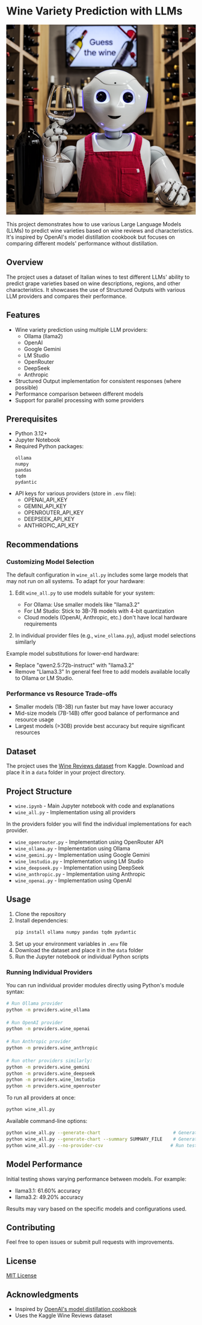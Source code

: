 # Wine Variety Prediction with LLMs

![Wine Variety Prediction](./images/guss_the_wine.webp)

This project demonstrates how to use various Large Language Models (LLMs) to predict wine varieties based on wine reviews and characteristics. It's inspired by OpenAI's model distillation cookbook but focuses on comparing different models' performance without distillation.

## Overview

The project uses a dataset of Italian wines to test different LLMs' ability to predict grape varieties based on wine descriptions, regions, and other characteristics. It showcases the use of Structured Outputs with various LLM providers and compares their performance.

## Features

- Wine variety prediction using multiple LLM providers:
  - Ollama (llama2)
  - OpenAI
  - Google Gemini
  - LM Studio
  - OpenRouter
  - DeepSeek
  - Anthropic
- Structured Output implementation for consistent responses (where possible)
- Performance comparison between different models
- Support for parallel processing with some providers

## Prerequisites

- Python 3.12+
- Jupyter Notebook
- Required Python packages:
  ```
  ollama
  numpy
  pandas
  tqdm
  pydantic
  ```
- API keys for various providers (store in `.env` file):
  - OPENAI_API_KEY
  - GEMINI_API_KEY
  - OPENROUTER_API_KEY
  - DEEPSEEK_API_KEY
  - ANTHROPIC_API_KEY

## Recommendations

### Customizing Model Selection
The default configuration in `wine_all.py` includes some large models that may not run on all systems. To adapt for your hardware:

1. Edit `wine_all.py` to use models suitable for your system:
   - For Ollama: Use smaller models like "llama3.2"
   - For LM Studio: Stick to 3B-7B models with 4-bit quantization
   - Cloud models (OpenAI, Anthropic, etc.) don't have local hardware requirements

2. In individual provider files (e.g., `wine_ollama.py`), adjust model selections similarly

Example model substitutions for lower-end hardware:
- Replace "qwen2.5:72b-instruct" with "llama3.2"
- Remove "Llama3.3" 
In general feel free to add models available locally to Ollama or LM Studio.

### Performance vs Resource Trade-offs
- Smaller models (1B-3B) run faster but may have lower accuracy
- Mid-size models (7B-14B) offer good balance of performance and resource usage
- Largest models (>30B) provide best accuracy but require significant resources

## Dataset

The project uses the [Wine Reviews dataset](https://www.kaggle.com/datasets/zynicide/wine-reviews) from Kaggle. Download and place it in a `data` folder in your project directory.

## Project Structure

- `wine.ipynb` - Main Jupyter notebook with code and explanations
- `wine_all.py` - Implementation using all providers

In the providers folder you will find the individual implementations for each provider.
- `wine_openrouter.py` - Implementation using OpenRouter API
- `wine_ollama.py` - Implementation using Ollama
- `wine_gemini.py` - Implementation using Google Gemini
- `wine_lmstudio.py` - Implementation using LM Studio
- `wine_deepseek.py` - Implementation using DeepSeek
- `wine_anthropic.py` - Implementation using Anthropic
- `wine_openai.py` - Implementation using OpenAI

## Usage

1. Clone the repository
2. Install dependencies:
   ```bash
   pip install ollama numpy pandas tqdm pydantic
   ```
3. Set up your environment variables in `.env` file
4. Download the dataset and place it in the `data` folder
5. Run the Jupyter notebook or individual Python scripts

### Running Individual Providers

You can run individual provider modules directly using Python's module syntax:

```bash
# Run Ollama provider
python -m providers.wine_ollama

# Run OpenAI provider
python -m providers.wine_openai

# Run Anthropic provider
python -m providers.wine_anthropic

# Run other providers similarly:
python -m providers.wine_gemini
python -m providers.wine_deepseek
python -m providers.wine_lmstudio
python -m providers.wine_openrouter
```

To run all providers at once:
```bash
python wine_all.py
```

Available command-line options:
```bash
python wine_all.py --generate-chart                           # Generate chart from most recent results without running new tests
python wine_all.py --generate-chart --summary SUMMARY_FILE    # Generate chart from specific summary file (e.g., summary_20250105_095642.csv)
python wine_all.py --no-provider-csv                         # Run tests but don't save individual provider results to CSV files
```

## Model Performance

Initial testing shows varying performance between models. For example:
- llama3.1: 61.60% accuracy
- llama3.2: 49.20% accuracy

Results may vary based on the specific models and configurations used.

## Contributing

Feel free to open issues or submit pull requests with improvements.

## License

[MIT License](LICENSE)

## Acknowledgments

- Inspired by [OpenAI's model distillation cookbook](https://cookbook.openai.com/examples/leveraging_model_distillation_to_fine-tune_a_model)
- Uses the Kaggle Wine Reviews dataset 